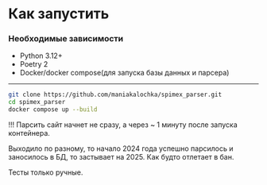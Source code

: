 # Как запустить

### Необходимые зависимости

- Python 3.12+
- Poetry 2
- Docker/docker compose(для запуска базы данных и парсера)

---

```bash
git clone https://github.com/maniakalochka/spimex_parser.git
cd spimex_parser
docker compose up --build
```

!!! Парсить сайт начнет не сразу, а через ~ 1 минуту после запуска контейнера.

Выходило по разному, то начало 2024 года успешно парсилось и заносилось в БД, то застывает на 2025. Как будто отлетает в бан.

Тесты только ручные.
